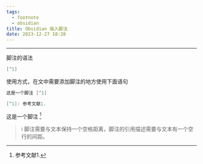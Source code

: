 ```yaml
---
tags:
  - footnote
  - obsidian
title: Obsidian 插入脚注
date: 2023-12-27 18:28
---
```


---

脚注的语法

```c
[^1]
```

使用方式，在文中需要添加脚注的地方使用下面语句
```c
这是一个脚注 [^1]

[^1]: 参考文献1.
```

这是一个脚注 [^1]

[^1]: 参考文献1.

> ℹ️ 脚注需要与文本保持一个空格距离，脚注的引用描述需要与文本有一个空行的间距。




